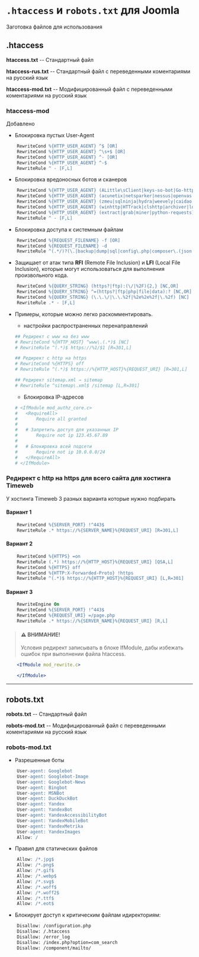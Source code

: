 # `.htaccess` и `robots.txt` для Joomla 

Заготовка файлов для использования

## .htaccess

**htaccess.txt** -- Стандартный файл 

**htaccess-rus.txt** -- Стандартный файл с переведенными коментариями на русский язык

**htaccess-mod.txt** -- Модифицированный файл с переведенными коментариями на русский язык

### htaccess-mod

Добавлено

- Блокировка пустых User-Agent
```apache
    RewriteCond %{HTTP_USER_AGENT} ^$ [OR]
    RewriteCond %{HTTP_USER_AGENT} ^\s+$ [OR]
    RewriteCond %{HTTP_USER_AGENT} ^- [OR] 
    RewriteCond %{HTTP_USER_AGENT} ^-$
    RewriteRule ^ - [F,L]
```

- Блокировка вредоносных ботов и сканеров
```apache
    RewriteCond %{HTTP_USER_AGENT} (ALittle\sClient|keys-so-bot|Go-http-client|masscan|nikto|sqlmap|nmap|scan|wpscan) [NC,OR]
    RewriteCond %{HTTP_USER_AGENT} (acunetix|netsparker|nessus|openvas|metasploit|burpsuite|dirbuster|havij) [NC,OR]
    RewriteCond %{HTTP_USER_AGENT} (zmeu|sqlninja|hydra|weevely|caidao|adminer|phpmyadmin) [NC,OR]
    RewriteCond %{HTTP_USER_AGENT} (winhttp|HTTrack|clshttp|archiver|loader|email|harvest) [NC,OR]
    RewriteCond %{HTTP_USER_AGENT} (extract|grab|miner|python-requests) [NC]
    RewriteRule ^ - [F,L]
```

- Блокировка доступа к системным файлам
```apache
    RewriteCond %{REQUEST_FILENAME} -f [OR]
    RewriteCond %{REQUEST_FILENAME} -d
    RewriteRule ^(.*/)?(\.|backup|dump|sql|config\.php|composer\.(json|lock)|package\.json)/ - [F,L,NC]
```

- Защищает от атак типа **RFI** (Remote File Inclusion) и **LFI** (Local File Inclusion), которые могут использоваться для выполнения произвольного кода.
```apache
    RewriteCond %{QUERY_STRING} (https?|ftp):(\/|%2F){2,} [NC,OR]
    RewriteCond %{QUERY_STRING} ^=(https?|ftp|php|file|data):? [NC,OR]
    RewriteCond %{QUERY_STRING} (\.\.\/|\.\.%2f|%2e%2e%2f|\.%2f) [NC]
    RewriteRule .* - [F,L]
```
- Примеры, которые можно легко раскомментировать.

    - настройки распространенных перенаправлений
    ```apache
    ## Редирект с www на без www
    # RewriteCond %{HTTP_HOST} ^www\.(.*)$ [NC]
    # RewriteRule ^(.*)$ https://%1/$1 [R=301,L]

    ## Редирект с http на https
    # RewriteCond %{HTTPS} off
    # RewriteRule ^(.*)$ https://%{HTTP_HOST}%{REQUEST_URI} [R=301,L]

    ## Редирект sitemap.xml → sitemap
    # RewriteRule ^sitemap\.xml$ /sitemap [L,R=301]
    ```

    - Блокировка IP-адресов
    ```apache
    # <IfModule mod_authz_core.c>
    #   <RequireAll>
    #       Require all granted
    #
    #   # Запретить доступ для указанных IP 
    #       Require not ip 123.45.67.89
    #
    #   # Блокировка всей подсети
    #       Require not ip 10.0.0.0/24  
    #   </RequireAll>
    # </IfModule>
    ```
### Редирект с http на https для всего сайта для хостинга Timeweb

У хостинга Timeweb 3 разных варианта которые нужно подбирать

#### Вариант 1
```apache
    RewriteCond %{SERVER_PORT} !^443$
    RewriteRule .* https://%{SERVER_NAME}%{REQUEST_URI} [R=301,L]
```
#### Вариант 2
```apache
    RewriteCond %{HTTPS} =on
    RewriteRule (.*) https://%{HTTP_HOST}%{REQUEST_URI} [QSA,L]
    RewriteCond %{HTTPS} off
    RewriteCond %{HTTP:X-Forwarded-Proto} !https
    RewriteRule ^(.*)$ https://%{HTTP_HOST}%{REQUEST_URI} [L,R=301]
```

#### Вариант 3
```apache
    RewriteEngine On
    RewriteCond %{SERVER_PORT} !^443$
    RewriteCond %{REQUEST_URI} =/page.php
    RewriteRule .* https://%{SERVER_NAME}%{REQUEST_URI} [R,L]
```

> #### ⚠ ВНИМАНИЕ!
> Условия редирект записывать в блоке IfModule, дабы избежать ошибок при выполнении файла htaccess.
```apache
    <IfModule mod_rewrite.c>

    </IfModule>
```
---

## robots.txt

**robots.txt** -- Стандартный файл 

**robots-mod.txt** -- Модифицированный файл с переведенными коментариями на русский язык

### robots-mod.txt

- Разрешенные боты
```apache
    User-agent: Googlebot
    User-agent: Googlebot-Image
    User-agent: Googlebot-News
    User-agent: Bingbot
    User-agent: MSNBot 
    User-agent: DuckDuckBot
    User-agent: Yandex
    User-agent: YandexBot
    User-agent: YandexAccessibilityBot
    User-agent: YandexMobileBot
    User-agent: YandexMetrika
    User-agent: YandexImages
    Allow: /
```

- Правил для статических файлов
```apache
    Allow: /*.jpg$
    Allow: /*.png$
    Allow: /*.gif$
    Allow: /*.webp$
    Allow: /*.svg$
    Allow: /*.woff$
    Allow: /*.woff2$
    Allow: /*.ttf$
    Allow: /*.eot$
```

- Блокирует доступ к критическим файлам идиректориям:
```apache
    Disallow: /configuration.php
    Disallow: /.htaccess
    Disallow: /error_log
    Disallow: /index.php?option=com_search
    Disallow: /component/mailto/
```


